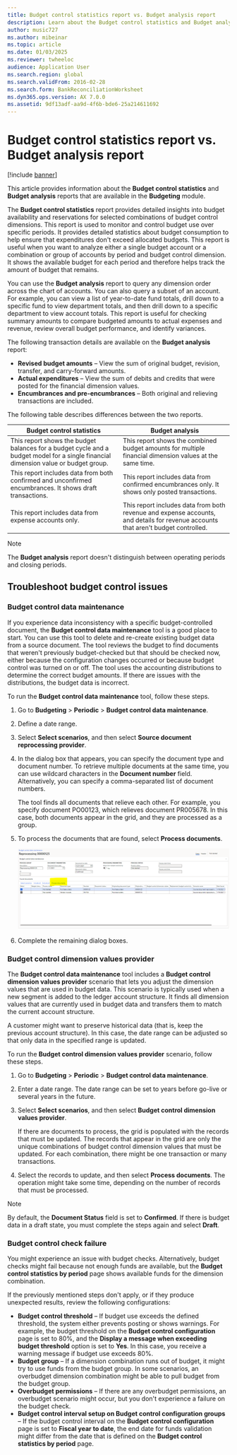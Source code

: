 ```yaml
---
title: Budget control statistics report vs. Budget analysis report
description: Learn about the Budget control statistics and Budget analysis reports that are available in the Budgeting module.
author: music727
ms.author: mibeinar
ms.topic: article
ms.date: 01/03/2025
ms.reviewer: twheeloc
audience: Application User
ms.search.region: global
ms.search.validFrom: 2016-02-28
ms.search.form: BankReconciliationWorksheet
ms.dyn365.ops.version: AX 7.0.0
ms.assetid: 9df13adf-aa9d-4f6b-bde6-25a214611692
---
```


# Budget control statistics report vs. Budget analysis report

[!include [banner](../includes/banner.md)]

This article provides information about the **Budget control statistics** and **Budget analysis** reports that are available in the **Budgeting** module.

The **Budget control statistics** report provides detailed insights into budget availability and reservations for selected combinations of budget control dimensions. This report is used to monitor and control budget use over specific periods. It provides detailed statistics about budget consumption to help ensure that expenditures don't exceed allocated budgets. This report is useful when you want to analyze either a single budget account or a combination or group of accounts by period and budget control dimension. It shows the available budget for each period and therefore helps track the amount of budget that remains.

You can use the **Budget analysis** report to query any dimension order across the chart of accounts. You can also query a subset of an account. For example, you can view a list of year-to-date fund totals, drill down to a specific fund to view department totals, and then drill down to a specific department to view account totals. This report is useful for checking summary amounts to compare budgeted amounts to actual expenses and revenue, review overall budget performance, and identify variances.

The following transaction details are available on the **Budget analysis** report:

- **Revised budget amounts** – View the sum of original budget, revision, transfer, and carry-forward amounts.
- **Actual expenditures** – View the sum of debits and credits that were posted for the financial dimension values.
- **Encumbrances and pre-encumbrances** – Both original and relieving transactions are included.

The following table describes differences between the two reports.

| Budget control statistics | Budget analysis |
|---|---|
| This report shows the budget balances for a budget cycle and a budget model for a single financial dimension value or budget group. | This report shows the combined budget amounts for multiple financial dimension values at the same time. |
| This report includes data from both confirmed and unconfirmed encumbrances. It shows draft transactions. | This report includes data from confirmed encumbrances only. It shows only posted transactions. |
| This report includes data from expense accounts only. | This report includes data from both revenue and expense accounts, and details for revenue accounts that aren't budget controlled. |

> [!NOTE]
> The **Budget analysis** report doesn't distinguish between operating periods and closing periods.

## Troubleshoot budget control issues

### Budget control data maintenance

If you experience data inconsistency with a specific budget-controlled document, the **Budget control data maintenance** tool is a good place to start. You can use this tool to delete and re-create existing budget data from a source document. The tool reviews the budget to find documents that weren't previously budget-checked but that should be checked now, either because the configuration changes occurred or because budget control was turned on or off. The tool uses the accounting distributions to determine the correct budget amounts. If there are issues with the distributions, the budget data is incorrect.

To run the **Budget control data maintenance** tool, follow these steps.

1. Go to **Budgeting** \> **Periodic** \> **Budget control data maintenance**.
1. Define a date range.
1. Select **Select scenarios**, and then select **Source document reprocessing provider**.
1. In the dialog box that appears, you can specify the document type and document number. To retrieve multiple documents at the same time, you can use wildcard characters in the **Document number** field. Alternatively, you can specify a comma-separated list of document numbers.

    The tool finds all documents that relieve each other. For example, you specify document PO00123, which relieves document PR005678. In this case, both documents appear in the grid, and they are processed as a group.

1. To process the documents that are found, select **Process documents**.

    ![Screenshot that shows the Process documents button in the Budget control data maintenance tool.](./media/budget-control-data-maintenance.png)

1. Complete the remaining dialog boxes.

### Budget control dimension values provider

The **Budget control data maintenance** tool includes a **Budget control dimension values provider** scenario that lets you adjust the dimension values that are used in budget data. This scenario is typically used when a new segment is added to the ledger account structure. It finds all dimension values that are currently used in budget data and transfers them to match the current account structure.

A customer might want to preserve historical data (that is, keep the previous account structure). In this case, the date range can be adjusted so that only data in the specified range is updated.

To run the **Budget control dimension values provider** scenario, follow these steps.

1. Go to **Budgeting** \> **Periodic** > **Budget control data maintenance**.
1. Enter a date range. The date range can be set to years before go-live or several years in the future.
1. Select **Select scenarios**, and then select **Budget control dimension values provider**.

    If there are documents to process, the grid is populated with the records that must be updated. The records that appear in the grid are only the unique combinations of budget control dimension values that must be updated. For each combination, there might be one transaction or many transactions.

1. Select the records to update, and then select **Process documents**. The operation might take some time, depending on the number of records that must be processed.

> [!NOTE]
> By default, the **Document Status** field is set to **Confirmed**. If there is budget data in a draft state, you must complete the steps again and select **Draft**.

### Budget control check failure

You might experience an issue with budget checks. Alternatively, budget checks might fail because not enough funds are available, but the **Budget control statistics by period** page shows available funds for the dimension combination.

If the previously mentioned steps don't apply, or if they produce unexpected results, review the following configurations:

- **Budget control threshold** – If budget use exceeds the defined threshold, the system either prevents posting or shows warnings. For example, the budget threshold on the **Budget control configuration** page is set to 80%, and the **Display a message when exceeding budget threshold** option is set to **Yes**. In this case, you receive a warning message if budget use exceeds 80%.
- **Budget group** – If a dimension combination runs out of budget, it might try to use funds from the budget group. In some scenarios, an overbudget dimension combination might be able to pull budget from the budget group.
- **Overbudget permissions** – If there are any overbudget permissions, an overbudget scenario might occur, but you don't experience a failure on the budget check.
- **Budget control interval setup on Budget control configuration groups** – If the budget control interval on the **Budget control configuration** page is set to **Fiscal year to date**, the end date for funds validation might differ from the date that is defined on the **Budget control statistics by period** page.
